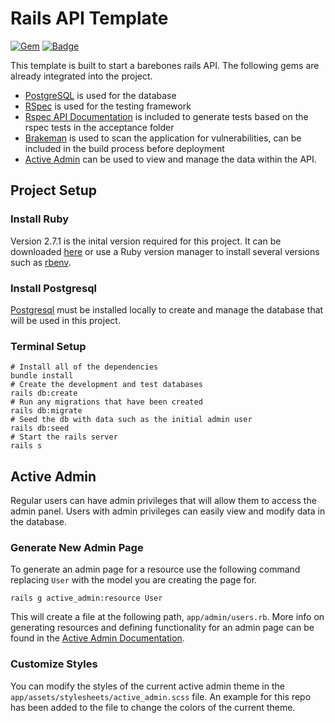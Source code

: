 # Rails API Template

[![Gem](https://img.shields.io/gem/v/rails?label=rails)](https://rubygems.org/gems/rails)
[![Badge](https://img.shields.io/badge/ruby-v2.7.1-blue)](https://www.ruby-lang.org/en/news/2020/03/31/ruby-2-7-1-released/)

This template is built to start a barebones rails API.
The following gems are already integrated into the project.
* [PostgreSQL](https://www.postgresql.org/) is used for the database
* [RSpec](https://github.com/rspec/rspec-rails) is used for the testing framework
* [Rspec API Documentation](https://github.com/zipmark/rspec_api_documentation) is included to generate tests based on the rspec tests in the acceptance folder
* [Brakeman](https://github.com/presidentbeef/brakeman) is used to scan the application for vulnerabilities, can be included in the build process before deployment
* [Active Admin](https://github.com/activeadmin/activeadmin) can be used to view and manage the data within the API.

## Project Setup
### Install Ruby
Version 2.7.1 is the inital version required for this project. It can be downloaded [here](https://www.ruby-lang.org/en/news/2020/03/31/ruby-2-7-1-released/) or use a Ruby version manager to install several versions such as [rbenv](https://github.com/rbenv/rbenv).
### Install Postgresql
[Postgresql](https://www.postgresql.org/download/) must be installed locally to create and manage the database that will be used in this project.
### Terminal Setup
```
# Install all of the dependencies
bundle install
# Create the development and test databases
rails db:create
# Run any migrations that have been created
rails db:migrate
# Seed the db with data such as the initial admin user
rails db:seed
# Start the rails server
rails s
```

## Active Admin
Regular users can have admin privileges that will allow them to access the admin panel. Users with admin privileges can easily view and modify data in the database.

### Generate New Admin Page
To generate an admin page for a resource use the following command replacing ```User``` with the model you are creating the page for.
```
rails g active_admin:resource User
```
This will create a file at the following path, ```app/admin/users.rb```.
More info on generating resources and defining functionality for an admin page can be found in the [Active Admin Documentation](https://activeadmin.info/2-resource-customization.html#rename-the-resource).

### Customize Styles
You can modify the styles of the current active admin theme in the ```app/assets/stylesheets/active_admin.scss``` file. An example for this repo has been added to the file to change the colors of the current theme.
